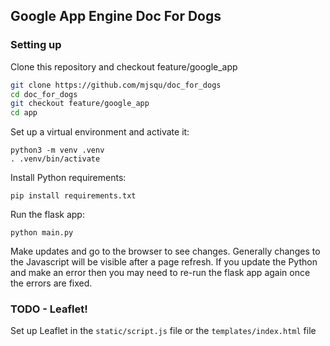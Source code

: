 ## Google App Engine Doc For Dogs

### Setting up
Clone this repository and checkout feature/google_app

```bash
git clone https://github.com/mjsqu/doc_for_dogs
cd doc_for_dogs
git checkout feature/google_app
cd app
```

Set up a virtual environment and activate it:

```
python3 -m venv .venv
. .venv/bin/activate
```

Install Python requirements:

```
pip install requirements.txt
```

Run the flask app:

```
python main.py
```

Make updates and go to the browser to see changes. Generally changes to the Javascript will be visible after a page refresh. If you update the Python and make an error then you may need to re-run the flask app again once the errors are fixed.

### TODO - Leaflet!

Set up Leaflet in the `static/script.js` file or the `templates/index.html` file